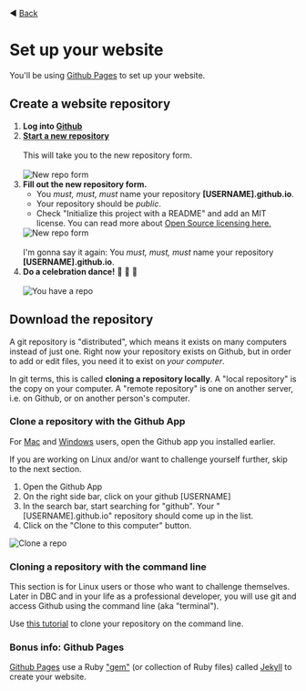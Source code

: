 :arrow_backward:  [Back](README.md)

# Set up your website

You'll be using [Github Pages](http://pages.github.com/) to set up your website.


## Create a website repository


1. **Log into [Github](http://www.github.com)**
2. **[Start a new repository](https://github.com/new)**<br /><br />This will take you to the new repository form.<br /><br />![New repo form](https://raw.github.com/Devbootcamp/phase_0_unit_1/master/week_1/set_up_website/imgs/github-repo-1.jpg)
3. **Fill out the new repository form.** <ul><li>You *must, must, must* name your repository **[USERNAME].github.io**.</li><li>Your repository should be *public*.  </li><li>Check "Initialize this project with a README" and add an MIT license. You can read more about [Open Source licensing here.](http://www.slideshare.net/CodeMontage/writespeakcode-open-source-licenses)</li></ul>![New repo form](https://raw.github.com/Devbootcamp/phase_0_unit_1/master/week_1/set_up_website/imgs/github-repo-2.jpg)<br /><br />I'm gonna say it again: You *must, must, must* name your repository **[USERNAME].github.io**.
4. **Do a celebration dance!** :dancers: :tada: :dancer: <br /><br />![You have a repo](https://raw.github.com/Devbootcamp/phase_0_unit_1/master/week_1/set_up_website/imgs/github-repo-3.jpg)




## Download the repository

A git repository is "distributed", which means it exists on many computers instead of just one.  Right now your repository exists on Github, but in order to add or edit files, you need it to exist on *your computer*.

In git terms, this is called **cloning a repository locally**. A "local repository" is the copy on your computer. A "remote repository" is one on another server, i.e. on Github, or on another person's computer.  

### Clone a repository with the Github App

For [Mac](http://mac.github.com/) and [Windows](http://windows.github.com/) users, open the Github app you installed earlier.

If you are working on Linux and/or want to challenge yourself further, skip to the next section.

1. Open the Github App
2. On the right side bar, click on your github [USERNAME]
3. In the search bar, start searching for "github".  Your "[USERNAME].github.io" repository should come up in the list.
4. Click on the "Clone to this computer" button.

![Clone a repo](https://raw.github.com/Devbootcamp/phase_0_unit_1/master/week_1/set_up_website/imgs/github-app-1_clone.jpg)


### Cloning a repository with the command line

This section is for Linux users or those who want to challenge themselves.  Later in DBC and in your life as a professional developer, you will use git and access Github using the command line (aka "terminal").

Use [this tutorial](git_clone.md) to clone your repository on the command line.


### Bonus info: Github Pages

[Github Pages](http://pages.github.com/) use a Ruby ["gem"](http://guides.rubygems.org/what-is-a-gem/) (or collection of Ruby files) called [Jekyll](http://jekyllrb.com/docs/quickstart/) to create your website.

